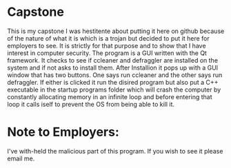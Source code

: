 # Capstone
This is my capstone I was hestitente about putting it here on github because of the nature of what it is 
which is a trojan but decided to put it here for employers to see. It is strictly for that purpose and to show 
that I have interest in computer security. The program is a GUI written with the Qt framework.
It checks to see if ccleaner and defraggler are installed on the system and if not asks to install them.
After Installion it pops up with a GUI window that has two buttons. One says run ccleaner and the other says run defraggler.
If either is clicked it run the disired program but also put a C++ executable in the startup programs folder 
which will crash the computer by constantly allocating memory in an infinite loop and before entering that loop 
it calls iself to prevent the OS from being able to kill it.

# Note to Employers: 
I've with-held the malicious part of this program. If you wish to see it please email me. 
